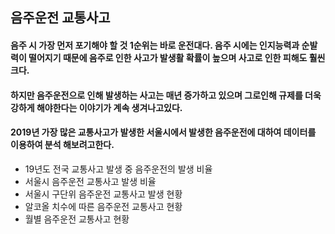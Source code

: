 ## 음주운전 교통사고
#### 음주 시 가장 먼저 포기해야 할 것 1순위는 바로 운전대다. 음주 시에는 인지능력과 순발력이 떨어지기 때문에 음주로 인한 사고가 발생활 확률이 높으며 사고로 인한 피해도 훨씬 크다.
#### 하지만 음주운전으로 인해 발생하는 사고는 매년 증가하고 있으며 그로인해 규제를 더욱 강하게 해야한다는 이야기가 계속 생겨나고있다.
#### 2019년 가장 많은 교통사고가 발생한 서울시에서 발생한 음주운전에 대하여 데이터를 이용하여 분석 해보려고한다.

- 19년도 전국 교통사고 발생 중 음주운전의 발생 비율
- 서울시 음주운전 교통사고 발생 비율
- 서울시 구단위 음주운전 교통사고 발생 현황
- 알코올 치수에 따른 음주운전 교통사고 현황
- 월별 음주운전 교통사고 현황

